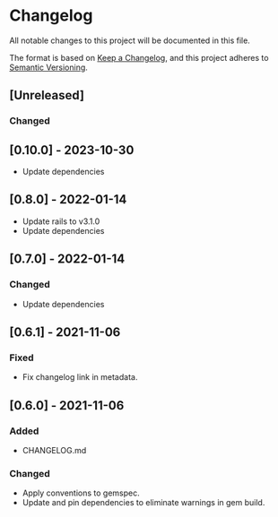 # Changelog

All notable changes to this project will be documented in this file.

The format is based on [Keep a Changelog](https://keepachangelog.com/en/1.0.0/),
and this project adheres to [Semantic Versioning](https://semver.org/spec/v2.0.0.html).

## [Unreleased]

### Changed
## [0.10.0] - 2023-10-30
* Update dependencies

## [0.8.0] - 2022-01-14

* Update rails to v3.1.0
* Update dependencies

## [0.7.0] - 2022-01-14

### Changed

* Update dependencies

## [0.6.1] - 2021-11-06

### Fixed

* Fix changelog link in metadata.

## [0.6.0] - 2021-11-06

### Added

* CHANGELOG.md

### Changed

* Apply conventions to gemspec.
* Update and pin dependencies to eliminate warnings in gem build.

